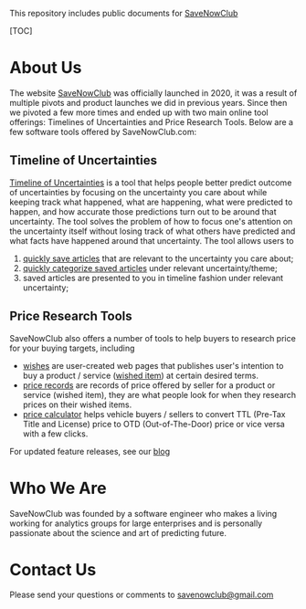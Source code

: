 This repository includes public documents for [SaveNowClub](https://savenowclub.com)

[TOC]

# About Us

The website [SaveNowClub](https://savenowclub.com) was officially launched in 2020, it was a result of multiple pivots and product launches we did in previous years.  Since then we pivoted a few more times and ended up with two main online tool offerings: Timelines of Uncertainties and Price Research Tools.  Below are a few software tools offered by SaveNowClub.com:

## Timeline of Uncertainties

[Timeline of Uncertainties](/timeline) is a tool that helps people better predict outcome of uncertainties by focusing on the uncertainty you care about while keeping track what happened, what are happening, what were predicted to happen, and how accurate those predictions turn out to be around that uncertainty.  The tool solves the problem of how to focus one's attention on the uncertainty itself without losing track of what others have predicted and what facts have happened around that uncertainty.  The tool allows users to

1. [quickly save articles](/docs/2889/howto-timeline-of-uncertainties#use-bookmarklet-to-quickly-save-timeline-item) that are relevant to the uncertainty you care about; 
1. [quickly categorize saved articles](/docs/2889/howto-timeline-of-uncertainties#use-parent-chooser-to-quickly-organize-saved-timeline-item) under relevant uncertainty/theme; 
1. saved articles are presented to you in timeline fashion under relevant uncertainty;

## Price Research Tools

SaveNowClub also offers a number of tools to help buyers to research price for your buying targets, including

* [wishes](/docs/2371/tutorial-buying-groups-and-price-records#what-is-wish) are  user-created web pages that publishes user's intention to buy a product / service ([wished item](/docs/2371/tutorial-buying-groups-and-price-records#what-is-wished-item)) at certain desired terms. 
* [price records](/docs/2371/tutorial-buying-projects-and-price-records#what-is-price-record) are records of price offered by seller for a product or service (wished item), they are what people look for when they research prices on their wished items.
* [price calculator](/web/ttl-otd-price-converter)  helps vehicle buyers / sellers to convert TTL (Pre-Tax Title and License) price to OTD (Out-of-The-Door) price or vice versa with a few clicks.

For updated feature releases, see our [blog](http://blog.savenowclub.com/)

# Who We Are

SaveNowClub was founded by a software engineer who makes a living working for analytics groups for large enterprises and is personally passionate about the science and art of predicting future. 

# Contact Us

Please send your questions or comments to <a href="mailto: savenowclub@gmail.com">savenowclub@gmail.com</a>